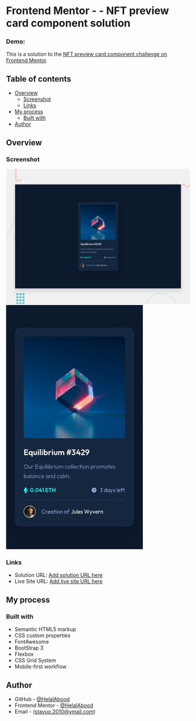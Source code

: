 # Frontend Mentor - - NFT preview card component solution

### Demo: 

This is a solution to the [NFT preview card component challenge on Frontend Mentor](https://www.frontendmentor.io/challenges/nft-preview-card-component-SbdUL_w0U).

## Table of contents

- [Overview](#overview)
  - [Screenshot](#screenshot)
  - [Links](#links)
- [My process](#my-process)
  - [Built with](#built-with)
- [Author](#author)

## Overview

### Screenshot

![](./screenshot.jpg)
![](./mobile-design.jpg)


### Links

- Solution URL: [Add solution URL here](https://your-solution-url.com)
- Live Site URL: [Add live site URL here](https://your-live-site-url.com)

## My process

### Built with

- Semantic HTML5 markup
- CSS custom properties
- FontAwesome
- BootStrap 3
- Flexbox
- CSS Grid System
- Mobile-first workflow

## Author

- GitHub - [@HelalAbood](https://github.com/HelalAbood)
- Frontend Mentor - [@HelalAbood](https://www.frontendmentor.io/profile/HelalAbood)
- Email - (stavuo.2010@ymail.com)